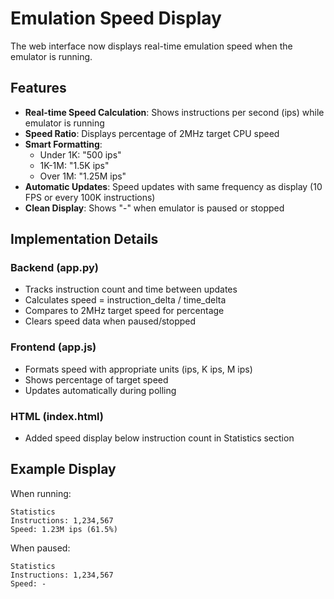 # Emulation Speed Display

The web interface now displays real-time emulation speed when the emulator is running.

## Features

- **Real-time Speed Calculation**: Shows instructions per second (ips) while emulator is running
- **Speed Ratio**: Displays percentage of 2MHz target CPU speed
- **Smart Formatting**: 
  - Under 1K: "500 ips"
  - 1K-1M: "1.5K ips"
  - Over 1M: "1.25M ips"
- **Automatic Updates**: Speed updates with same frequency as display (10 FPS or every 100K instructions)
- **Clean Display**: Shows "-" when emulator is paused or stopped

## Implementation Details

### Backend (app.py)
- Tracks instruction count and time between updates
- Calculates speed = instruction_delta / time_delta
- Compares to 2MHz target speed for percentage
- Clears speed data when paused/stopped

### Frontend (app.js)
- Formats speed with appropriate units (ips, K ips, M ips)
- Shows percentage of target speed
- Updates automatically during polling

### HTML (index.html)
- Added speed display below instruction count in Statistics section

## Example Display

When running:
```
Statistics
Instructions: 1,234,567
Speed: 1.23M ips (61.5%)
```

When paused:
```
Statistics
Instructions: 1,234,567
Speed: -
```
